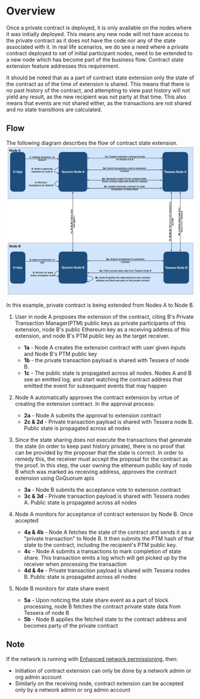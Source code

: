 # Overview

Once a private contract is deployed, it is only available on the nodes where it was initially deployed.
This means any new node will not have access to the private contract as it does not have the code nor any
of the state associated with it. In real life scenarios, we do see a need where a private contract deployed
to set of initial participant nodes, need to be extended to a new node which has become part of the business
flow. Contract state extension feature addresses this requirement.

It should be noted that as a part of contract state extension only the state of the contract as of the
time of extension is shared. This means that there is no past history of the contract, and attempting
to view past history will not yield any result, as the new recipient was not party at that time. This
also means that events are not shared either, as the transactions are not shared and no state transitions are calculated.

## Flow

The following diagram describes the flow of contract state extension.
![contract state extension diagram](../../images/ContractStateExtension.png)

In this example, private contract is being extended from Nodes A to Node B.

1. User in node A proposes the extension of the contract, citing B's Private Transaction Manager(PTM)
    public keys as private participants of this extension, node B's public Ethereum key as a receiving
    address of this extension, and node B's PTM public key as the target receiver.
    - **1a** - Node A creates the extension contract with user given inputs and Node B's PTM public key
    - **1b** - the private transaction payload is shared with Tessera of node B.
    - **1c** - The public state is propagated across all nodes. Nodes A and B see an emitted log,
        and start watching the contract address that emitted the event for subsequent events that may happen

1. Node A automatically approves the contract extension by virtue of creating the extension contract.
    In the approval process:
    - **2a** - Node A submits the approval to extension contract
    - **2c & 2d** - Private transaction payload is shared with Tessera node B. Public state is propagated across all nodes

1. Since the state sharing does not execute the transactions that generate the state
   (in order to keep past history private), there is no proof that can be provided by the proposer
   that the state is correct. In order to remedy this, the receiver must accept the proposal for the
   contract as the proof. In this step, the user owning the ethereum public key of node B which was
   marked as receiving address, approves the contract extension using GoQuorum apis
     - **3a** - Node B submits the acceptance vote to extension contract
     - **3c & 3d** - Private transaction payload is shared with Tessera nodes A. Public state is
     propagated across all nodes

1. Node A monitors for acceptance of contract extension by Node B. Once accepted
    - **4a & 4b** - Node A fetches the state of the contract and sends it as a "private transaction"
    to Node B. It then submits the PTM hash of that state to the contract, including the recipient's
    PTM public key.
    - **4c** - Node A submits a transactions to mark completion of state share. This transaction emits
    a log which will get picked up by the receiver when processing the transaction
    - **4d & 4e** - Private transaction payload is shared with Tessera nodes B. Public state is
    propagated across all nodes

1. Node B monitors for state share event
    - **5a** - Upon noticing the state share event as a part of block processing, node B fetches the
    contract private state data from Tessera of node B
    - **5b** - Node B applies the fetched state to the contract address and becomes party of the private contract


## Note

If the network is running with [Enhanced network permissioning](../Permissioning/Enhanced/EnhancedPermissionsOverview.md), then:

- Initiation of contract extension can only be done by a network admin or org admin account
- Similarly on the receiving node, contract extension can be accepted only by a network admin or org admin account
